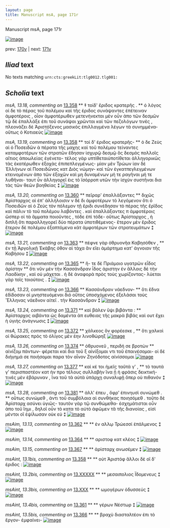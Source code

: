 ```yaml
---
layout: page
title: Manuscript msA, page 171r
---
```


Manuscript msA, page 171r

[![image](http://www.homermultitext.org/iipsrv?OBJ=IIP,1.0&FIF=/project/homer/pyramidal/deepzoom/hmt/vaimg/2017a/VA171RN_0342.tif&WID=100&CVT=JPEG)](http://www.homermultitext.org/ict2/?urn=urn:cite2:hmt:vaimg.2017a:VA171RN_0342)

prev:  [170v](../170v/) | next:  [171v](../171v/)

## *Iliad* text

No texts matching `urn:cts:greekLit:tlg0012.tlg001:`

## *Scholia* text

*msA, 13.18, commenting on* [13.358](#13.358)  <a id="msA_13.18"/> **													 ‡ τοίδ' ἔριδος κρατερῆς . 												** 													 ὁ λόγος οἱ δε τὸ πέρας τοῦ πολέμου καὶ τῆς έριδος συνάψαντες ἐπέτειναν ἀμφοτέροις , οἶον 														ἀμφοτέρωθεν μετενήνεκται μὲν οὖν ἀπο τῶν δεσμῶν τῷ δὲ ἐπαλλάξε ἐπι τοῦ συνάψαι χρῶνται καὶ 														τῶν πεζολόγων τινὲς , πλεονάζει δὲ Ἀριστόξενος μασικὸς ἐπιλλαγμένα λέγων τὰ 														συνημμένα- οὕτως ὁ Κοτιαεύς 													 												[![image](http://www.homermultitext.org/iipsrv?OBJ=IIP,1.0&FIF=/project/homer/pyramidal/deepzoom/hmt/vaimg/2017a/VA171RN_0342.tif&RGN=0.1713,0.09101,0.6343,0.05588&WID=1000&CVT=JPEG)](http://www.homermultitext.org/ict2/?urn=urn:cite2:hmt:vaimg.2017a:VA171RN_0342@0.1713,0.09101,0.6343,0.05588)

*msA, 13.19, commenting on* [13.358](#13.358)  <a id="msA_13.19"/> **													 τοὶ δ' έριδος κρατερῆς- 												** 													 ὁ δε Ζεὺς αὶ ὁ 															 Ποσειδῶν 														 ὰ πέρατα τῆς μαχης καὶ τοῦ πολέμου τείναντες καταμφοτέρων τῶν στρατῶν ἔδησαν 														ἰσχυρῷ δεσμῷ ὃς δεσμὸς πολλοῖς αἴτιος ἀποωλείας ἐγένετο- τέλος γὰρ υπτίθεταιὑποτίθεται 														ἀλληγορικῶς τὰς ἑκατέρωθεν ἐξοχὰς ἐπιπεπλεγμένως- μίαν μὲν Τρώων ίαν δὲ Ἑλλήνων αὶ Ποσειδῶνος 														 κατ 														 Διὸς νώμην- καὶ τῶν ἐγκατπεγλεγμένων κτεινομένων ἀπο 														τῶν ἐξοχῶν καὶ μη δυναμένων μή τε ραγῆναι μή τε λυθῆναι- ταυτ ὖν ἀλληγορεῖ ἐις τὸ ϊσόρροπ υτῶν τὴν ἰσχὺν συστῆναι δια τὰς τῶν θεῶν βοηθείας ⁑ 												[![image](http://www.homermultitext.org/iipsrv?OBJ=IIP,1.0&FIF=/project/homer/pyramidal/deepzoom/hmt/vaimg/2017a/VA171RN_0342.tif&RGN=0.1660,0.1332,0.6415,0.05947&WID=1000&CVT=JPEG)](http://www.homermultitext.org/ict2/?urn=urn:cite2:hmt:vaimg.2017a:VA171RN_0342@0.1660,0.1332,0.6415,0.05947)

*msA, 13.20, commenting on* [13.360](#13.360)  <a id="msA_13.20"/> **													 πεῖραρ' ἐπαλλάξαντες 												** 													 διχῶς Ἀρίσταρχος αὶ ἐπ' ἀλλήλοισιν ν δὲ δι 														ἀμφοτέρων τὸ λεγόμενον ὅτι ὁ Ποσειδῶν αὶ ὁ Ζεὺς τὸν πόλεμον τῇ ἔριδι συνέδησαν 														τὸ πέρας τῆς ἔρῖδος καὶ πάλιν τὸ τοῦ πολέμου λαβόντες . καὶ ἐπαλλάξαντες π ἀμφοτέροις ὥσπερ οἱ τὰ ἅμματα ποιοῦντες , τόδε ἐπὶ τόδε- οὕτως Ἀρίσταρχος , ἡ διπλῆ ὅτι παραλληγορεῖ δύο πέρατα 														ὑποτιθέμενος- ἕτερον μὲν ἔριδος ἕτερον δὲ πολέμου ἐξαπτόμενα κάτ ἀμφοτέρων τῶν στρατευμάτων 														 ⁑ 												[![image](http://www.homermultitext.org/iipsrv?OBJ=IIP,1.0&FIF=/project/homer/pyramidal/deepzoom/hmt/vaimg/2017a/VA171RN_0342.tif&RGN=0.6295,0.1758,0.1828,0.1609&WID=1000&CVT=JPEG)](http://www.homermultitext.org/ict2/?urn=urn:cite2:hmt:vaimg.2017a:VA171RN_0342@0.6295,0.1758,0.1828,0.1609)

*msA, 13.21, commenting on* [13.363](#13.363)  <a id="msA_13.21"/> **													 πέφνε γὰρ ὁθρυονῆα Καβησόθεν , 												** 													 ἐν τῇ Ἀργολικῇ 														 															 Ἑκάβης όθον αὶ τάχα ἂν εἴει ἁμάρτημα κατ' 														άγνοιαν τῆς Καβήσου ⁑ 												[![image](http://www.homermultitext.org/iipsrv?OBJ=IIP,1.0&FIF=/project/homer/pyramidal/deepzoom/hmt/vaimg/2017a/VA171RN_0342.tif&RGN=0.6323,0.3337,0.1855,0.04827&WID=1000&CVT=JPEG)](http://www.homermultitext.org/ict2/?urn=urn:cite2:hmt:vaimg.2017a:VA171RN_0342@0.6323,0.3337,0.1855,0.04827)

*msA, 13.22, commenting on* [13.365](#13.365)  <a id="msA_13.22"/> **													 ἥ- τε δὲ Πριάμοιο υγατρῶν εἶδος ἀρίστην 												** 													 ὅτι νῦν μὲν τὴν Κασσάνδραν ἶδος ἀριστην ἐν ἄλλοις δὲ τὴν Λαοδίκην , καὶ οὐ μάχεται . ἡ δὲ ἀναφορὰ πρὸς τοὺς 														χωρίζοντας- λύεται γὰρ τοῖς τοιούτοις . ⁑ 												[![image](http://www.homermultitext.org/iipsrv?OBJ=IIP,1.0&FIF=/project/homer/pyramidal/deepzoom/hmt/vaimg/2017a/VA171RN_0342.tif&RGN=0.6319,0.3763,0.1855,0.06791&WID=1000&CVT=JPEG)](http://www.homermultitext.org/ict2/?urn=urn:cite2:hmt:vaimg.2017a:VA171RN_0342@0.6319,0.3763,0.1855,0.06791)

*msA, 13.23, commenting on* [13.366](#13.366)  <a id="msA_13.23"/> **													 														 Κασσάνδραν νάεδνον- 												** 													 ὅτι ἕδνα ἐδίδοσαν οἱ μνηστευόμενοι διὸ οὕτος ὑποσχόμενος ἐξελάσαι τοὺς Ἕλληνας νάεδνον αἰτεῖ . τὴν Κασσάνδραν ⁑ 												[![image](http://www.homermultitext.org/iipsrv?OBJ=IIP,1.0&FIF=/project/homer/pyramidal/deepzoom/hmt/vaimg/2017a/VA171RN_0342.tif&RGN=0.6312,0.4369,0.1881,0.05311&WID=1000&CVT=JPEG)](http://www.homermultitext.org/ict2/?urn=urn:cite2:hmt:vaimg.2017a:VA171RN_0342@0.6312,0.4369,0.1881,0.05311)

*msA, 13.24, commenting on* [13.371](#13.371)  <a id="msA_13.24"/> **													 καὶ βάλεν ὕψι βιβάντα : 												** 													 Ἀρίσταρχος αιβάντα ὡς δαμέντα ἀπ ευθειας τῆς μακρὰ βιβάς καὶ ουτ ἔχει ἡ ὑγιὴς ἀνάγνωσις ⁑ 												[![image](http://www.homermultitext.org/iipsrv?OBJ=IIP,1.0&FIF=/project/homer/pyramidal/deepzoom/hmt/vaimg/2017a/VA171RN_0342.tif&RGN=0.6323,0.4838,0.1881,0.04094&WID=1000&CVT=JPEG)](http://www.homermultitext.org/ict2/?urn=urn:cite2:hmt:vaimg.2017a:VA171RN_0342@0.6323,0.4838,0.1881,0.04094)

*msA, 13.25, commenting on* [13.372](#13.372)  <a id="msA_13.25"/> **													 χάλκεος ὃν φορέεσκε , 												** 													 ὅτι χαλκοὶ οἱ θώρακες πρὸς τὸ 															 															 ὀλίγος μὲν έην λινοθώρηξ 														 													 												[![image](http://www.homermultitext.org/iipsrv?OBJ=IIP,1.0&FIF=/project/homer/pyramidal/deepzoom/hmt/vaimg/2017a/VA171RN_0342.tif&RGN=0.6297,0.5230,0.1881,0.04260&WID=1000&CVT=JPEG)](http://www.homermultitext.org/ict2/?urn=urn:cite2:hmt:vaimg.2017a:VA171RN_0342@0.6297,0.5230,0.1881,0.04260)

*msA, 13.26, commenting on* [13.374](#13.374)  <a id="msA_13.26"/> **													 ὀθρυονεῦ , περιδή σε βροτὼν 												** 													 														 αἰνίζομ πάντων- φέρεται καὶ δια τοῦ ξ 														 αἰνίξομαι ντι τοῦ ἐπαινέσομαι- οἱ δέ διήγημά σε ποιήσομαι παρα τὸν αἶνον Ζηνόδοτος 														 αἰνίσσομαι 													 												[![image](http://www.homermultitext.org/iipsrv?OBJ=IIP,1.0&FIF=/project/homer/pyramidal/deepzoom/hmt/vaimg/2017a/VA171RN_0342.tif&RGN=0.6315,0.5640,0.1778,0.07746&WID=1000&CVT=JPEG)](http://www.homermultitext.org/ict2/?urn=urn:cite2:hmt:vaimg.2017a:VA171RN_0342@0.6315,0.5640,0.1778,0.07746)

*msA, 13.27, commenting on* [13.377](#13.377)  <a id="msA_13.27"/> **													 καὶ κέ τοι ἡμεῖς ταῦτά γ' , 												** 													 τὸ ταυτά γ' περισπαστέον κατ ὴν προ τέλους συλλαβὴν ἵνα ᾖ ἡ φράσις δεικτική- τινὲς μὲν ἐβάρυναν , ἵνα τοῦ τὰ αὐτὰ 														ὑπάρχῃ συναλιφῇ ὅπερ οὐ πιθανόν ⁑ 												[![image](http://www.homermultitext.org/iipsrv?OBJ=IIP,1.0&FIF=/project/homer/pyramidal/deepzoom/hmt/vaimg/2017a/VA171RN_0342.tif&RGN=0.6269,0.6367,0.1796,0.07552&WID=1000&CVT=JPEG)](http://www.homermultitext.org/ict2/?urn=urn:cite2:hmt:vaimg.2017a:VA171RN_0342@0.6269,0.6367,0.1796,0.07552)

*msA, 13.28, commenting on* [13.381](#13.381)  <a id="msA_13.28"/> **													 ἀλλ' έπευ , ὄφρ' ἐπινηυσὶ συνώμεθ . 												** 													 οὕτως 															 συνώμεθ 														 , ἀντι τοῦ συμβόλαια αὶ συνθήκας 														 															 ποιησόμεθ 														 . τοῦτο δὲ 															 Ἀρίσταρχ 														 ασύνει ὑγιῶς- ταυτὸν γὰρ τῷ συνθώμεθα- ἐσχημάτισται οὖν ἀπο τοῦ ἵημι , δηλοῖ οὖν 														τὸ κατα τὸ αὐτὸ ἀφῶμεν τᾶ τῆς διανοίας , εἰσὶ μέντοι οἳ ἐψίλωσαν οὐκ εὐ ⁑ 												[![image](http://www.homermultitext.org/iipsrv?OBJ=IIP,1.0&FIF=/project/homer/pyramidal/deepzoom/hmt/vaimg/2017a/VA171RN_0342.tif&RGN=0.1702,0.7011,0.6339,0.05145&WID=1000&CVT=JPEG)](http://www.homermultitext.org/ict2/?urn=urn:cite2:hmt:vaimg.2017a:VA171RN_0342@0.1702,0.7011,0.6339,0.05145)

*msAim, 13.13, commenting on* [13.362](#13.362)  <a id="msAim_13.13"/> **							 						** 							 ἐν αλλῳ Τρώεσσί ἐπάλμενος ⁑ 						[![image](http://www.homermultitext.org/iipsrv?OBJ=IIP,1.0&FIF=/project/homer/pyramidal/deepzoom/hmt/vaimg/2017a/VA171RN_0342.tif&RGN=0.6076,0.3057,0.04127,0.04039&WID=1000&CVT=JPEG)](http://www.homermultitext.org/ict2/?urn=urn:cite2:hmt:vaimg.2017a:VA171RN_0342@0.6076,0.3057,0.04127,0.04039)

*msAim, 13.14, commenting on* [13.364](#13.364)  <a id="msAim_13.14"/> **							 						** 							 αριστοφ 								 κατ κλέος ⁑ 						[![image](http://www.homermultitext.org/iipsrv?OBJ=IIP,1.0&FIF=/project/homer/pyramidal/deepzoom/hmt/vaimg/2017a/VA171RN_0342.tif&RGN=0.5965,0.3477,0.05122,0.03043&WID=1000&CVT=JPEG)](http://www.homermultitext.org/ict2/?urn=urn:cite2:hmt:vaimg.2017a:VA171RN_0342@0.5965,0.3477,0.05122,0.03043)

*msAim, 13.15, commenting on* [13.367](#13.367)  <a id="msAim_13.15"/> **							 						** 							 ἀρίσταρχ 								 ανωσέμεν ⁑ 						[![image](http://www.homermultitext.org/iipsrv?OBJ=IIP,1.0&FIF=/project/homer/pyramidal/deepzoom/hmt/vaimg/2017a/VA171RN_0342.tif&RGN=0.6059,0.4046,0.04348,0.04149&WID=1000&CVT=JPEG)](http://www.homermultitext.org/ict2/?urn=urn:cite2:hmt:vaimg.2017a:VA171RN_0342@0.6059,0.4046,0.04348,0.04149)

*msAint, 13.1bis, commenting on* [13.358](#13.358)  <a id="msAint_13.1bis"/> **							 						** 							 								 οὑτ 								 									 Ἀριστόφ 								 ἄλλοι δὲ οἵ δ' έριδος : 						[![image](http://www.homermultitext.org/iipsrv?OBJ=IIP,1.0&FIF=/project/homer/pyramidal/deepzoom/hmt/vaimg/2017a/VA171RN_0342.tif&RGN=0.1131,0.2185,0.07553,0.02614&WID=1000&CVT=JPEG)](http://www.homermultitext.org/ict2/?urn=urn:cite2:hmt:vaimg.2017a:VA171RN_0342@0.1131,0.2185,0.07553,0.02614)

*msAint, 13.2bis, commenting on* [13.XXXXX](#13.XXXXX)  <a id="msAint_13.2bis"/> **							 						** 							 μεσαιπολιος Ϊδομενευς ⁑ 						[![image](http://www.homermultitext.org/iipsrv?OBJ=IIP,1.0&FIF=/project/homer/pyramidal/deepzoom/hmt/vaimg/2017a/VA171RN_0342.tif&RGN=0.1030,0.2880,0.07738,0.02199&WID=1000&CVT=JPEG)](http://www.homermultitext.org/ict2/?urn=urn:cite2:hmt:vaimg.2017a:VA171RN_0342@0.1030,0.2880,0.07738,0.02199)

*msAint, 13.3bis, commenting on* [13.XXX](#13.XXX)  <a id="msAint_13.3bis"/> **							 						** 							 ωμογέρων ὀδυσσεύς ⁑ 						[![image](http://www.homermultitext.org/iipsrv?OBJ=IIP,1.0&FIF=/project/homer/pyramidal/deepzoom/hmt/vaimg/2017a/VA171RN_0342.tif&RGN=0.1085,0.3089,0.06724,0.02158&WID=1000&CVT=JPEG)](http://www.homermultitext.org/ict2/?urn=urn:cite2:hmt:vaimg.2017a:VA171RN_0342@0.1085,0.3089,0.06724,0.02158)

*msAint, 13.4bis, commenting on* [13.361](#13.361)  <a id="msAint_13.4bis"/> **							 						** 							 γέρων Νέστωρ ⁑ 						[![image](http://www.homermultitext.org/iipsrv?OBJ=IIP,1.0&FIF=/project/homer/pyramidal/deepzoom/hmt/vaimg/2017a/VA171RN_0342.tif&RGN=0.1083,0.3277,0.06872,0.03084&WID=1000&CVT=JPEG)](http://www.homermultitext.org/ict2/?urn=urn:cite2:hmt:vaimg.2017a:VA171RN_0342@0.1083,0.3277,0.06872,0.03084)

*msAint, 13.5bis, commenting on* [13.366](#13.366)  <a id="msAint_13.5bis"/> **							 						** 							 βραχὺ διασταλτέον ἐπι τὸ ἔργον- ἐμφαίνει- 						[![image](http://www.homermultitext.org/iipsrv?OBJ=IIP,1.0&FIF=/project/homer/pyramidal/deepzoom/hmt/vaimg/2017a/VA171RN_0342.tif&RGN=0.1133,0.3859,0.06982,0.03956&WID=1000&CVT=JPEG)](http://www.homermultitext.org/ict2/?urn=urn:cite2:hmt:vaimg.2017a:VA171RN_0342@0.1133,0.3859,0.06982,0.03956)